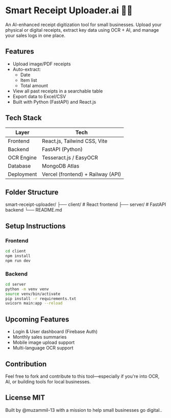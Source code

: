 # Smart Receipt Uploader.ai 🧾🤖

An AI-enhanced receipt digitization tool for small businesses. Upload your physical or digital receipts, extract key data using OCR + AI, and manage your sales logs in one place.

## Features

- Upload image/PDF receipts
- Auto-extract:
  - Date
  - Item list
  - Total amount
- View all past receipts in a searchable table
- Export data to Excel/CSV
- Built with Python (FastAPI) and React.js

## Tech Stack

| Layer         | Tech                                |
|---------------|-------------------------------------|
| Frontend      | React.js, Tailwind CSS, Vite        |
| Backend       | FastAPI (Python)                    |
| OCR Engine    | Tesseract.js / EasyOCR              |
| Database      | MongoDB Atlas                       |
| Deployment    | Vercel (frontend) + Railway (API)   |

## Folder Structure

smart-receipt-uploader/ ├── client/        # React frontend ├── server/        # FastAPI backend └── README.md

## Setup Instructions

### Frontend

```bash
cd client
npm install
npm run dev
```

### Backend

```bash
cd server
python -m venv venv
source venv/bin/activate
pip install -r requirements.txt
uvicorn main:app --reload
```

## Upcoming Features
- Login & User dashboard (Firebase Auth)
- Monthly sales summaries
- Mobile image upload support
- Multi-language OCR support

## Contribution
Feel free to fork and contribute to this tool—especially if you're into OCR, AI, or building tools for local businesses.

License
MIT
---

Built by @muzammil-13 with a mission to help small businesses go digital..
